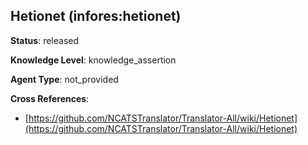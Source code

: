 [//]: # (DO NOT MANUALLY EDIT THIS FILE. IT IS GENERATED FROM A TEMPLATE.)

## Hetionet (infores:hetionet)

**Status**: released
  
**Knowledge Level**: knowledge_assertion
  
**Agent Type**: not_provided



**Cross References**:

- [https://github.com/NCATSTranslator/Translator-All/wiki/Hetionet](https://github.com/NCATSTranslator/Translator-All/wiki/Hetionet)

